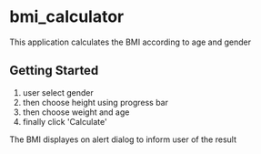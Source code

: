 # bmi_calculator

This application calculates the BMI according to age and gender

## Getting Started

1. user select gender
2. then choose height using progress bar
3. then choose weight and age
4. finally click 'Calculate'

The BMI displayes on alert dialog to inform user of the result
